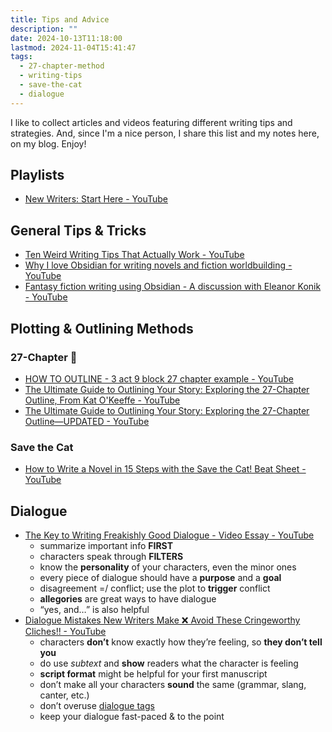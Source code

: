 ```yaml
---
title: Tips and Advice
description: ""
date: 2024-10-13T11:18:00
lastmod: 2024-11-04T15:41:47
tags:
  - 27-chapter-method
  - writing-tips
  - save-the-cat
  - dialogue
---
```

I like to collect articles and videos featuring different writing tips and strategies. And, since I'm a nice person, I share this list and my notes here, on my blog. Enjoy!
<!--more-->
## Playlists  

- [New Writers: Start Here - YouTube](https://youtube.com/playlist?list=PLV6pMftb_QTlFALRRV8oSFPhc4tiU91oZ&si=CESESG3B8IK2cZPY)  

## General Tips & Tricks  
  
- [Ten Weird Writing Tips That Actually Work - YouTube](https://youtu.be/G_V_5a-J9Us?si=Mo2Rv0WbSVqngEaP)  
- [Why I love Obsidian for writing novels and fiction worldbuilding - YouTube](https://youtu.be/mzj91fYrUL0?si=xgKpCC3Dy8UHx3s1)  
- [Fantasy fiction writing using Obsidian - A discussion with Eleanor Konik - YouTube](https://youtu.be/kfyA1UTo1sI?si=QL1fpUVb9cJTE-L9)  
  
## Plotting & Outlining Methods  
  
### 27-Chapter 💖  
  
- [HOW TO OUTLINE - 3 act 9 block 27 chapter example - YouTube](https://youtu.be/fe3eodLF_Uo?si=MfcHf4wfuH48k2rH)  
- [The Ultimate Guide to Outlining Your Story: Exploring the 27-Chapter Outline, From Kat O&#39;Keeffe - YouTube](https://youtu.be/Y3wua1KWRVI?si=G-2ucsHFfqh4WsGA)  
- [The Ultimate Guide to Outlining Your Story: Exploring the 27-Chapter Outline—UPDATED - YouTube](https://youtu.be/RNV--FikzF0?si=zHBcy_JinlNZ-zwr)  
  
### Save the Cat  
  
- [How to Write a Novel in 15 Steps with the Save the Cat! Beat Sheet - YouTube](https://youtu.be/k8EfEEjbwGk?si=-Q1TkAttNqhammJx)  
  
## Dialogue  
  
- [The Key to Writing Freakishly Good Dialogue - Video Essay - YouTube](https://youtu.be/-AhtKvgy6MA?si=U9XBRzot0MdRcWCh)  
  - summarize important info **FIRST**  
  - characters speak through **FILTERS**  
  - know the **personality** of your characters, even the minor ones  
  - every piece of dialogue should have a **purpose** and a **goal**  
  - disagreement =/ conflict; use the plot to **trigger** conflict  
  - **allegories** are great ways to have dialogue  
  - “yes, and…” is also helpful  
- [Dialogue Mistakes New Writers Make ❌ Avoid These Cringeworthy Cliches!! - YouTube](https://youtu.be/-e5Y2yH7RhQ?si=BeHzSF7Z0vsY77C8)  
  - characters **don’t** know exactly how they’re feeling, so **they don’t tell you**  
  - do use *subtext* and **show** readers what the character is feeling  
  - **script format** might be helpful for your first manuscript  
  - don’t make all your characters **sound** the same (grammar, slang, canter, etc.)  
  - don’t overuse [dialogue tags](dialogue%20tags.md)  
  - keep your dialogue fast-paced & to the point  

